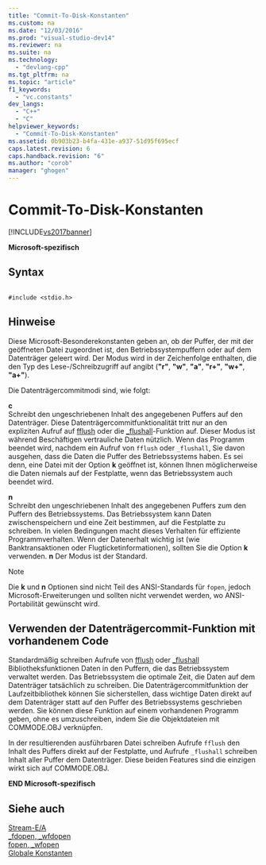 ```yaml
---
title: "Commit-To-Disk-Konstanten"
ms.custom: na
ms.date: "12/03/2016"
ms.prod: "visual-studio-dev14"
ms.reviewer: na
ms.suite: na
ms.technology: 
  - "devlang-cpp"
ms.tgt_pltfrm: na
ms.topic: "article"
f1_keywords: 
  - "vc.constants"
dev_langs: 
  - "C++"
  - "C"
helpviewer_keywords: 
  - "Commit-To-Disk-Konstanten"
ms.assetid: 0b903b23-b4fa-431e-a937-51d95f695ecf
caps.latest.revision: 6
caps.handback.revision: "6"
ms.author: "corob"
manager: "ghogen"
---
```

# Commit-To-Disk-Konstanten
[!INCLUDE[vs2017banner](../assembler/inline/includes/vs2017banner.md)]

**Microsoft\-spezifisch**  
  
## Syntax  
  
```  
  
#include <stdio.h>  
```  
  
## Hinweise  
 Diese Microsoft\-Besonderekonstanten geben an, ob der Puffer, der mit der geöffneten Datei zugeordnet ist, den Betriebssystempuffern oder auf dem Datenträger geleert wird.  Der Modus wird in der Zeichenfolge enthalten, die den Typ des Lese\-\/Schreibzugriff auf angibt \(**"r"**, **"w"**, **"a"**, **"r\+"**, **"w\+"**, **"a\+"**\).  
  
 Die Datenträgercommitmodi sind, wie folgt:  
  
 **c**  
 Schreibt den ungeschriebenen Inhalt des angegebenen Puffers auf den Datenträger.  Diese Datenträgercommitfunktionalität tritt nur an den expliziten Aufruf auf [fflush](../c-runtime-library/reference/fflush.md) oder die [\_flushall](../c-runtime-library/reference/flushall.md)\-Funktion auf.  Dieser Modus ist während Beschäftigen vertrauliche Daten nützlich.  Wenn das Programm beendet wird, nachdem ein Aufruf von `fflush` oder `_flushall`, Sie davon ausgehen, dass die Daten die Puffer des Betriebssystems haben.  Es sei denn, eine Datei mit der Option **k** geöffnet ist, können Ihnen möglicherweise die Daten niemals auf der Festplatte, wenn das Betriebssystem auch beendet wird.  
  
 **n**  
 Schreibt den ungeschriebenen Inhalt des angegebenen Puffers zum den Puffern des Betriebssystems.  Das Betriebssystem kann Daten zwischenspeichern und eine Zeit bestimmen, auf die Festplatte zu schreiben.  In vielen Bedingungen macht dieses Verhalten für effiziente Programmverhalten.  Wenn der Datenerhalt wichtig ist \(wie Banktransaktionen oder Flugticketinformationen\), sollten Sie die Option **k** verwenden.  **n** Der Modus ist der Standard.  
  
> [!NOTE]
>  Die **k** und **n** Optionen sind nicht Teil des ANSI\-Standards für `fopen`, jedoch Microsoft\-Erweiterungen und sollten nicht verwendet werden, wo ANSI\-Portabilität gewünscht wird.  
  
## Verwenden der Datenträgercommit\-Funktion mit vorhandenem Code  
 Standardmäßig schreiben Aufrufe von [fflush](../c-runtime-library/reference/fflush.md) oder [\_flushall](../c-runtime-library/reference/flushall.md) Bibliotheksfunktionen Daten in den Puffern, die das Betriebssystem verwaltet werden.  Das Betriebssystem die optimale Zeit, die Daten auf dem Datenträger tatsächlich zu schreiben.  Die Datenträgercommitfunktion der Laufzeitbibliothek können Sie sicherstellen, dass wichtige Daten direkt auf dem Datenträger statt auf den Puffer des Betriebssystems geschrieben werden.  Sie können diese Funktion auf einem vorhandenen Programm geben, ohne es umzuschreiben, indem Sie die Objektdateien mit COMMODE.OBJ verknüpfen.  
  
 In der resultierenden ausführbaren Datei schreiben Aufrufe `fflush` den Inhalt des Puffers direkt auf der Festplatte, und Aufrufe `_flushall` schreiben Inhalt aller Puffer dem Datenträger.  Diese beiden Features sind die einzigen wirkt sich auf COMMODE.OBJ.  
  
 **END Microsoft\-spezifisch**  
  
## Siehe auch  
 [Stream\-E\/A](../c-runtime-library/stream-i-o.md)   
 [\_fdopen, \_wfdopen](../c-runtime-library/reference/fdopen-wfdopen.md)   
 [fopen, \_wfopen](../c-runtime-library/reference/fopen-wfopen.md)   
 [Globale Konstanten](../c-runtime-library/global-constants.md)